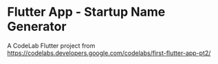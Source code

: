# Flutter App - Startup Name Generator

A CodeLab Flutter project from https://codelabs.developers.google.com/codelabs/first-flutter-app-pt2/
